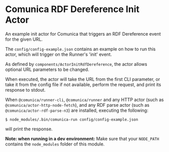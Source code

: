 # Comunica RDF Dereference Init Actor

An example init actor for Comunica that triggers an RDF Dereference event for the given URL.

The `config/config-example.json` contains an example on how to run this actor,
which will trigger on the Runner's 'init' event.

As defined by `components/ActorInitRdfDereference`,
the actor allows optional URL parameters to be changed.

When executed, the actor will take the URL from the first CLI parameter,
or take it from the config file if not available,
perform the request, and print its response to stdout.

When `@comunica/runner-cli`, `@comunica/runner`
and any HTTP actor (such as `@comunica/actor-http-node-fetch`),
and any RDF parse actor (such as `@comunica/actor-rdf-parse-n3`) are installed,
executing the following:

```
$ node_modules/.bin/comunica-run config/config-example.json
```

will print the response.

**Note: when running in a dev environment:**
Make sure that your `NODE_PATH` contains the `node_modules` folder of this module.
